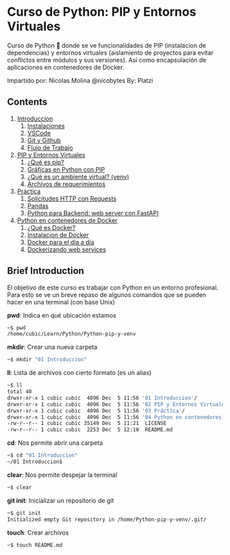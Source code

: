# Curso de Python: PIP y Entornos Virtuales

Curso de Python 🐍 donde se ve funcionalidades de PIP (instalacion de dependencias) y entornos virtuales (aislamiento de proyectos para evitar conflictos entre módulos y sus versiones). Así como encapsulación de aplicaciones en contenedores de Docker.

Impartido por: Nicolas Molina @nicobytes
By: Platzi

## Contents

1. [Introduccion](./01%20Introduccion/)
    1. [Instalaciones](./01%20Introduccion/Instalaciones.md)
    2. [VSCode](./01%20Introduccion/VSCode.md)
    3. [Git y Github](./01%20Introduccion/Git%20y%20Github.md)
    4. [Flujo de Trabajo](./01%20Introduccion/Flujo%20de%20trabajo.md)
2. [PIP y Entornos Virtuales](./02%20PIP%20y%20Entornos%20Virtuales/)
    1. [¿Qué es pip?](./02%20PIP%20y%20Entornos%20Virtuales/pip.md)
    2. [Gráficas en Python con PIP](./02%20PIP%20y%20Entornos%20Virtuales/04-app/readme.md)
    3. [¿Qué es un ambiente virtual? (venv)](./02%20PIP%20y%20Entornos%20Virtuales/Ambientes%20Virtuales.md)
    4. [Archivos de requerimientos](./02%20PIP%20y%20Entornos%20Virtuales/Ambientes%20Virtuales.md)
3. [Práctica](./03%20Práctica/)
    1. [Solicitudes HTTP con Requests](./03%20Práctica/httprequests.md)
    2. [Pandas](./03%20Práctica/)
    3. [Python para Backend: web server con FastAPI](./03%20Práctica/)
4. [Python en contenedores de Docker](./04%20Python%20en%20contenedores%20de%20Docker/)
    1. [¿Qué es Docker?](./04%20Python%20en%20contenedores%20de%20Docker/)
    2. [Instalacion de Docker](./04%20Python%20en%20contenedores%20de%20Docker/)
    3. [Docker para el día a día](./04%20Python%20en%20contenedores%20de%20Docker/)
    4. [Dockerizando web services](./04%20Python%20en%20contenedores%20de%20Docker/)

## Brief Introduction

El objetivo de este curso es trabajar con Python en un entorno profesional. Para esto se ve un breve repaso de algunos comandos que se pueden hacer en una terminal (con base Unix)

**pwd**: Indica en qué ubicación estamos

```sh
~$ pwd
/home/cubic/Learn/Python/Python-pip-y-venv
```

**mkdir**: Crear una nueva carpeta

```sh
~$ mkdir "01 Introduccion"
```

**ll**: Lista de archivos con cierto formato (es un alias)

```sh
~$ ll
total 40
drwxr-xr-x 1 cubic cubic  4096 Dec  5 11:56 '01 Introduccion'/
drwxr-xr-x 1 cubic cubic  4096 Dec  5 11:56 '02 PIP y Entornos Virtuales'/
drwxr-xr-x 1 cubic cubic  4096 Dec  5 11:56 '03 Práctica'/
drwxr-xr-x 1 cubic cubic  4096 Dec  5 11:56 '04 Python en contenedores de Docker'/
-rw-r--r-- 1 cubic cubic 35149 Dec  5 11:21  LICENSE
-rw-r--r-- 1 cubic cubic  2253 Dec  5 12:10  README.md
```

**cd**: Nos permite abrir una carpeta

```sh
~$ cd "01 Introduccion"
~/01 Introduccion$
```

**clear**: Nos permite despejar la terminal

```sh
~$ clear
```

**git init**: Inicializar un repositorio de git

```sh
~$ git init
Initialized empty Git repository in /home/Python-pip-y-venv/.git/
```

**touch**: Crear archivos

```sh
~$ touch README.md
```
